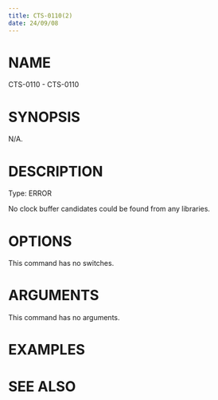 ```yaml
---
title: CTS-0110(2)
date: 24/09/08
---
```


# NAME

CTS-0110 - CTS-0110

# SYNOPSIS

N/A.

# DESCRIPTION

Type: ERROR

No clock buffer candidates could be found from any libraries.

# OPTIONS

This command has no switches.

# ARGUMENTS

This command has no arguments.

# EXAMPLES

# SEE ALSO
